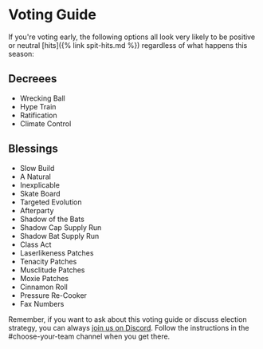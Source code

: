 # Voting Guide

If you're voting early, the following options all look very likely to be positive or neutral [hits]({% link spit-hits.md %}) regardless of what happens this season:

## Decreees

* Wrecking Ball
* Hype Train
* Ratification
* Climate Control

## Blessings

* Slow Build
* A Natural
* Inexplicable
* Skate Board
* Targeted Evolution
* Afterparty
* Shadow of the Bats
* Shadow Cap Supply Run
* Shadow Bat Supply Run
* Class Act
* Laserlikeness Patches
* Tenacity Patches
* Musclitude Patches
* Moxie Patches
* Cinnamon Roll
* Pressure Re-Cooker
* Fax Numbers

Remember, if you want to ask about this voting guide or discuss election strategy, you can always [join us on Discord](https://discord.gg/3uFgJhu). Follow the instructions in the #choose-your-team channel when you get there.
